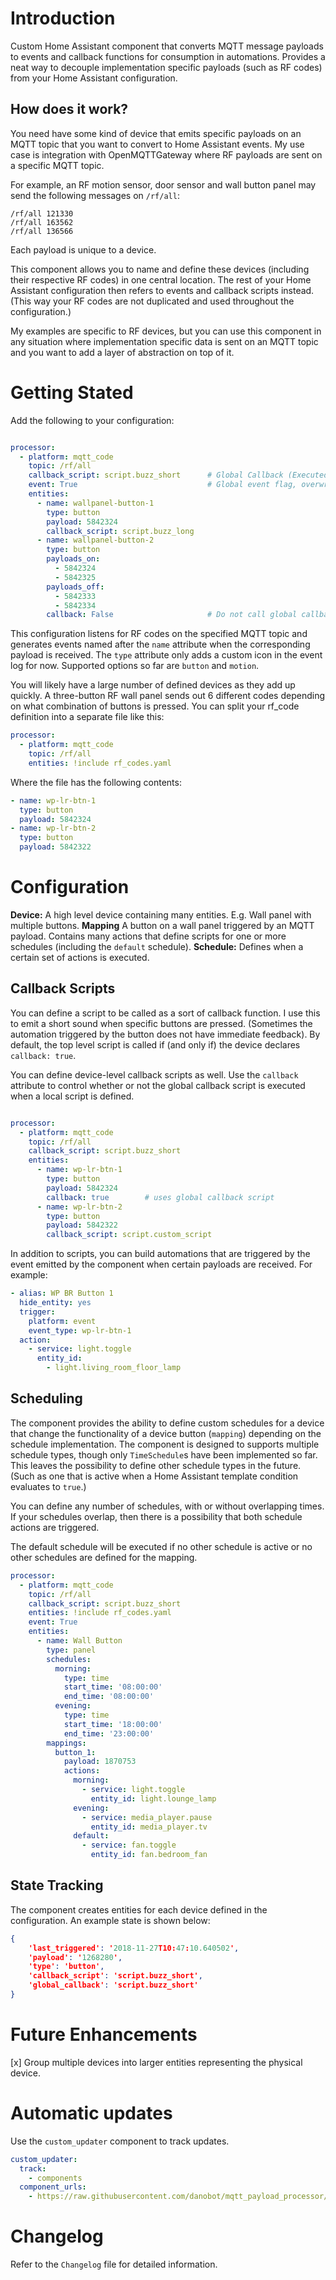 # Introduction
Custom Home Assistant component that converts MQTT message payloads to events and callback functions for consumption in automations. Provides a neat way to decouple implementation specific payloads (such as RF codes) from your Home Assistant configuration.

## How does it work?
You need have some kind of device that emits specific payloads on an MQTT topic that you want to convert to Home Assistant events. My use case is integration with OpenMQTTGateway where RF payloads are sent on a specific MQTT topic.

For example, an RF motion sensor, door sensor and wall button panel may send the following messages on `/rf/all`:

```
/rf/all 121330
/rf/all 163562
/rf/all 136566
```

Each payload is unique to a device.

This component allows you to name and define these devices (including their respective RF codes) in one central location. The rest of your Home Assistant configuration then refers to events and callback scripts instead. (This way your RF codes are not duplicated and used throughout the configuration.)

My examples are specific to RF devices, but you can use this component in any situation where implementation specific data is sent on an MQTT topic and you want to add a layer of abstraction on top of it.

# Getting Stated

Add the following to your configuration:
```yaml

processor:
  - platform: mqtt_code
    topic: /rf/all
    callback_script: script.buzz_short      # Global Callback (Executed disabled downstream)
    event: True                             # Global event flag, overwrites local (send HA events)
    entities: 
      - name: wallpanel-button-1
        type: button
        payload: 5842324
        callback_script: script.buzz_long
      - name: wallpanel-button-2
        type: button
        payloads_on: 
          - 5842324
          - 5842325
        payloads_off: 
          - 5842333
          - 5842334
        callback: False                     # Do not call global callback, True is default

```

This configuration listens for RF codes on the specified MQTT topic and generates events named after the `name` attribute when the corresponding payload is received. The `type` attribute only adds a custom icon in the event log for now. Supported options so far are `button` and `motion`.

You will likely have a large number of defined devices as they add up quickly. A three-button RF wall panel sends out 6 different codes depending on what combination of buttons is pressed. You can split your rf_code definition into a separate file like this:

```yaml 
processor:
  - platform: mqtt_code
    topic: /rf/all
    entities: !include rf_codes.yaml

```

Where the file has the following contents:

```yaml
- name: wp-lr-btn-1
  type: button
  payload: 5842324
- name: wp-lr-btn-2
  type: button
  payload: 5842322
```
# Configuration
**Device:** A high level device containing many entities. E.g. Wall panel with multiple buttons.
**Mapping** A button on a wall panel triggered by an MQTT payload. Contains many actions that define scripts for one or more schedules (including the `default` schedule).
**Schedule:** Defines when a certain set of actions is executed.


## Callback Scripts
You can define a script to be called as a sort of callback function. I use this to emit a short sound when specific buttons are pressed. (Sometimes the automation triggered by the button does not have immediate feedback). By default, the top level script is called if (and only if) the device declares `callback: true`.

You can define device-level callback scripts as well. Use the `callback` attribute to control whether or not the global callback script is executed when a local script is defined.
```yaml

processor:
  - platform: mqtt_code
    topic: /rf/all
    callback_script: script.buzz_short
    entities: 
      - name: wp-lr-btn-1
        type: button
        payload: 5842324
        callback: true        # uses global callback script
      - name: wp-lr-btn-2
        type: button
        payload: 5842322
        callback_script: script.custom_script
```

In addition to scripts, you can build automations that are triggered by the event emitted by the component when certain payloads are received. For example:

```yaml
- alias: WP BR Button 1
  hide_entity: yes
  trigger:
    platform: event
    event_type: wp-lr-btn-1
  action:
    - service: light.toggle
      entity_id:
        - light.living_room_floor_lamp
```
## Scheduling
The component provides the ability to define custom schedules for a device that change the functionality of a device button (`mapping`) depending on the schedule implementation. The component is designed to supports multiple schedule types, though only `TimeSchedule`s have been implemented so far. This leaves the possibility to define other schedule types in the future. (Such as one that is active when a Home Assistant template condition evaluates to `true`.)

You can define any number of schedules, with or without overlapping times. If your schedules overlap, then there is a possibility that both schedule actions are triggered.

The default schedule will be executed if no other schedule is active or no other schedules are defined for the mapping. 
```yaml
processor:
  - platform: mqtt_code
    topic: /rf/all
    callback_script: script.buzz_short
    entities: !include rf_codes.yaml
    event: True
    entities:
      - name: Wall Button 
        type: panel
        schedules:
          morning:
            type: time
            start_time: '08:00:00'
            end_time: '08:00:00'
          evening:
            type: time
            start_time: '18:00:00'
            end_time: '23:00:00'
        mappings:
          button_1:
            payload: 1870753
            actions:
              morning:
                - service: light.toggle
                  entity_id: light.lounge_lamp
              evening:
                - service: media_player.pause
                  entity_id: media_player.tv
              default:
                - service: fan.toggle
                  entity_id: fan.bedroom_fan

```
## State Tracking
The component creates entities for each device defined in the configuration. An example state is shown below:
```json
{
    'last_triggered': '2018-11-27T10:47:10.640502', 
    'payload': '1268280', 
    'type': 'button', 
    'callback_script': 'script.buzz_short', 
    'global_callback': 'script.buzz_short'
}
```


# Future Enhancements
[x] Group multiple devices into larger entities representing the physical device.

# Automatic updates
Use the `custom_updater` component to track updates.
```yaml
custom_updater:
  track:
    - components
  component_urls:
    - https://raw.githubusercontent.com/danobot/mqtt_payload_processor/master/tracker.json
```

# Changelog
Refer to the `Changelog` file for detailed information.